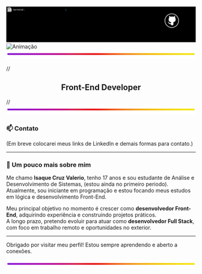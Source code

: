 ![Banner](./Assets.GitHub/banner/BannerScript.gif)
![Animação](./Assets.GitHub/banner/Animacao.gif)
![BlueLine](./Assets.GitHub/more/colorLine.png)

//<h2 align="center">Front-End Developer</h2>

<!--### 🚀 Em processo de aprendizagem:

- **Lógica de Programação** e 
 
![icones](./Assets.GitHub/icones/Stacks.png) -->

//![BlueLine](./Assets.GitHub/more/colorLine.png)

<!--### 💡 Meus próximos passos:

//- Desenvolver e publicar meus primeiros projetos Front-End  
//- Montar meu portfólio online com projetos e contato profissional  

//--- -->

### 📫 Contato

(Em breve colocarei meus links de LinkedIn e demais formas para contato.)

---

### 🧠 Um pouco mais sobre mim

Me chamo **Isaque Cruz Valerio**, tenho 17 anos e sou estudante de Análise e Desenvolvimento de Sistemas, (estou ainda no primeiro periodo).  
Atualmente, sou iniciante em programação e estou focando meus estudos em lógica e desenvolvimento Front-End.

Meu principal objetivo no momento é crescer como **desenvolvedor Front-End**, adquirindo experiência e construindo projetos práticos.  
A longo prazo, pretendo evoluir para atuar como **desenvolvedor Full Stack**, com foco em trabalho remoto e oportunidades no exterior.

---

Obrigado por visitar meu perfil! Estou sempre aprendendo e aberto a conexões.

![BlueLine](./Assets.GitHub/more/colorLine.png)
